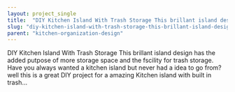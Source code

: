 ```yaml
---
layout: project_single
title:  "DIY Kitchen Island With Trash Storage This brillant island design has the added putpose of more storage space and the fscility for trash storage. Have you always wanted a kitchen island but never had a idea to go from? well this is a great DIY projec"
slug: "diy-kitchen-island-with-trash-storage-this-brillant-island-design-has-the-added-putpose-of"
parent: "kitchen-organization-design"
---
```

DIY Kitchen Island With Trash Storage This brillant island design has the added putpose of more storage space and the fscility for trash storage. Have you always wanted a kitchen island but never had a idea to go from? well this is a great DIY project for a amazing Kitchen island with built in trash…